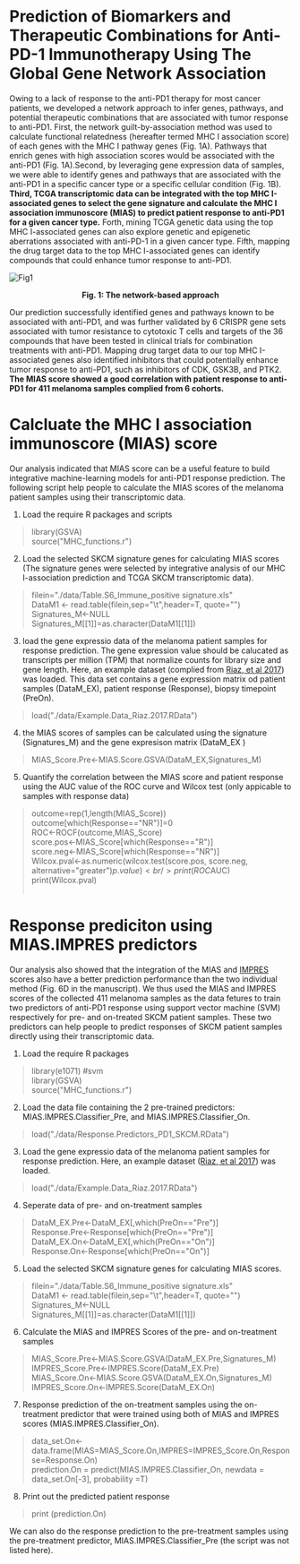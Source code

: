 # Prediction of Biomarkers and Therapeutic Combinations for Anti-PD-1 Immunotherapy Using The Global Gene Network Association
Owing to a lack of response to the anti-PD1 therapy for most cancer patients, we developed a network approach to infer genes, pathways, and potential therapeutic combinations that are associated  with tumor response to anti-PD1. First, the network guilt-by-association method was used to calculate functional relatedness (hereafter termed MHC I association score) of each genes with the MHC I pathway genes (Fig. 1A). Pathways that enrich genes with high association scores would be associated with the anti-PD1 (Fig. 1A).Second, by leveraging gene expression data of samples, we were able to identify genes and pathways that are associated with the anti-PD1 in a specific cancer type or a specific cellular condition (Fig. 1B). <b>Third, TCGA transcriptomic data can be integrated with the top MHC I-associated genes to select the gene signature and calculate the MHC I association immunoscore (MIAS) to predict patient response to anti-PD1 for a given cancer type.</b> Forth, mining TCGA genetic data using the top MHC I-associated genes can also explore genetic and epigenetic aberrations associated with anti-PD-1 in a given cancer type. Fifth, mapping the drug target data to the top MHC I-associated genes can identify compounds that could enhance tumor response to anti-PD1.

![Fig1](https://user-images.githubusercontent.com/14062661/132103710-29d3e762-5e4a-4c30-85d0-a3a086f9a131.jpeg)
<p align="center">
<b>Fig. 1: The network-based approach</b><br>
</p>

Our prediction successfully identified genes and pathways known to be associated with anti-PD1, and was further validated by 6 CRISPR gene sets associated with tumor resistance to cytotoxic T cells and targets of the 36 compounds that have been tested in clinical trials for combination treatments with anti-PD1. Mapping drug target data to our top MHC I-associated genes also identified inhibitors that could potentially enhance tumor response to anti-PD1, such as inhibitors of CDK, GSK3B, and PTK2. <b>The MIAS score showed a good correlation with patient response to anti-PD1 for 411 melanoma samples complied from 6 cohorts.</b> <br /> 

# Calcluate the MHC I association immunoscore (MIAS) score
Our analysis indicated that MIAS score can be a useful feature to build integrative machine-learning models for anti-PD1 response prediction. The following script help people to calculate the MIAS scores of the melanoma patient samples using their transcriptomic data.

1. Load the require R packages and scripts
> library(GSVA) <br />
> source("MHC_functions.r") <br />

2. Load the selected SKCM signature genes for calculating MIAS scores (The signature genes were selected by integrative analysis of our MHC I-association prediction and TCGA SKCM transcriptomic data).
> filein="./data/Table.S6_Immune_positive signature.xls"  <br />
> DataM1 <- read.table(filein,sep="\t",header=T, quote="") <br />
> Signatures_M<-NULL  <br />
> Signatures_M[[1]]=as.character(DataM1[[1]])  <br />

3. load the gene expressio data of the melanoma patient samples for response prediction. The gene expression value should be calucated as transcripts per million (TPM) that normalize counts for library size and gene length. Here, an example dataset (complied from <a href="https://www.cell.com/cell/comments/S0092-8674(17)31122-4">Riaz, et al 2017</a>) was loaded. This data set contains a gene expression matrix od patient samples (DataM_EX), patient response (Response), biopsy timepoint (PreOn).
> load("./data/Example.Data_Riaz.2017.RData")	<br />

4. the MIAS scores of samples can be calculated using the signature (Signatures_M) and the gene expresison matrix (DataM_EX )
> MIAS_Score.Pre<-MIAS.Score.GSVA(DataM_EX,Signatures_M)  <br />

5. Quantify the correlation between the MIAS score and patient response using the AUC value of the ROC curve and Wilcox test (only appicable to samples with response data)
> outcome=rep(1,length(MIAS_Score)) <br />
> outcome[which(Response=="NR")]=0 	<br />
> ROC<-ROCF(outcome,MIAS_Score) 	<br />
> score.pos<-MIAS_Score[which(Response=="R")] 	<br />
> score.neg<-MIAS_Score[which(Response=="NR")] 	<br />
> Wilcox.pval<-as.numeric(wilcox.test(score.pos, score.neg, alternative="greater")$p.value) 	<br />
> print(ROC$AUC) 	<br />
> print(Wilcox.pval) 	<br /> <br />


# Response prediciton using MIAS.IMPRES predictors
Our analysis also showed that the integration of the MIAS and <a href="https://www.nature.com/articles/s41591-019-0671-4">IMPRES</a> scores also have a better prediction performance than the two individual method (Fig. 6D in the manuscript). 
We thus used the MIAS and IMPRES scores of the collected 411 melanoma samples as the data fetures to train two predictors of anti-PD1 response using support vector machine (SVM) respectively for pre- and on-treated SKCM patient samples. These two predictors can help people to predict responses of SKCM patient samples directly using their transcriptomic data.

1. Load the require R packages
> library(e1071)  #svm <br />
> library(GSVA) <br />
> source("MHC_functions.r") <br />

2. Load the data file containing the 2 pre-trained predictors: MIAS.IMPRES.Classifier_Pre, and MIAS.IMPRES.Classifier_On.
>load("./data/Response.Predictors_PD1_SKCM.RData") <br />

3. Load the gene expressio data of the melanoma patient samples for response prediction. Here, an example dataset (<a href="https://www.cell.com/cell/comments/S0092-8674(17)31122-4">Riaz, et al 2017</a>) was loaded.
> load("./data/Example.Data_Riaz.2017.RData")	<br />

4. Seperate data of pre- and on-treatment samples
> DataM_EX.Pre<-DataM_EX[,which(PreOn=="Pre")]  <br />
> Response.Pre<-Response[which(PreOn=="Pre")]	<br />
> DataM_EX.On<-DataM_EX[,which(PreOn=="On")]	<br />
> Response.On<-Response[which(PreOn=="On")]	<br />

5. Load the selected SKCM signature genes for calculating MIAS scores.
> filein="./data/Table.S6_Immune_positive signature.xls"  <br />
> DataM1 <- read.table(filein,sep="\t",header=T, quote="") <br />
> Signatures_M<-NULL  <br />
> Signatures_M[[1]]=as.character(DataM1[[1]])  <br />

6. Calculate the MIAS and IMPRES Scores of the pre- and on-treatment samples
> MIAS_Score.Pre<-MIAS.Score.GSVA(DataM_EX.Pre,Signatures_M)  <br />
> IMPRES_Score.Pre<-IMPRES.Score(DataM_EX.Pre)  <br />
> MIAS_Score.On<-MIAS.Score.GSVA(DataM_EX.On,Signatures_M)  <br />
> IMPRES_Score.On<-IMPRES.Score(DataM_EX.On)  <br />

7. Response prediction of the on-treatment samples using the on-treatment predictor that were trained using both of MIAS and IMPRES scores (MIAS.IMPRES.Classifier_On).
> data_set.On<-data.frame(MIAS=MIAS_Score.On,IMPRES=IMPRES_Score.On,Response=Response.On) <br />
> prediction.On = predict(MIAS.IMPRES.Classifier_On, newdata = data_set.On[-3], probability =T)  <br />

8. Print out the predicted patient response
> print (prediction.On) <br />

We can also do the response prediction to the pre-treatment samples using the pre-treatment predictor, MIAS.IMPRES.Classifier_Pre (the script was not listed here).







